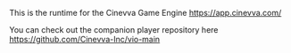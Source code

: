 This is the runtime for the Cinevva Game Engine https://app.cinevva.com/

You can check out the companion player repository here https://github.com/Cinevva-Inc/vio-main

